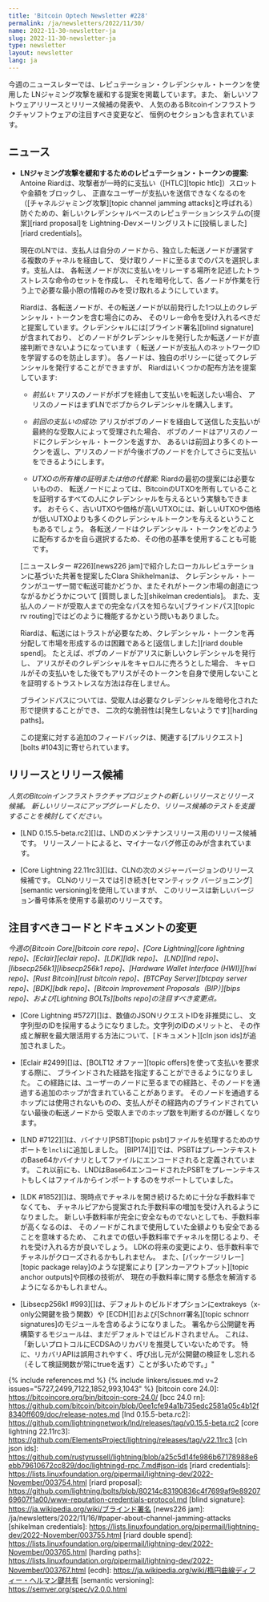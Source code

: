 ```yaml
---
title: 'Bitcoin Optech Newsletter #228'
permalink: /ja/newsletters/2022/11/30/
name: 2022-11-30-newsletter-ja
slug: 2022-11-30-newsletter-ja
type: newsletter
layout: newsletter
lang: ja
---
```

今週のニュースレターでは、レピュテーション・クレデンシャル・トークンを使用した
LNジャミング攻撃を緩和する提案を掲載しています。また、
新しいソフトウェアリリースとリリース候補の発表や、
人気のあるBitcoinインフラストラクチャソフトウェアの注目すべき変更など、
恒例のセクションも含まれています。

## ニュース

- **LNジャミング攻撃を緩和するためのレピュテーション・トークンの提案:**
  Antoine Riardは、攻撃者が一時的に支払い（[HTLC][topic htlc]）スロットや金額をブロックし、
  正直なユーザーが支払いを送信できなくなるのを（[チャネルジャミング攻撃][topic channel jamming attacks]と呼ばれる）
  防ぐための、新しいクレデンシャルベースのレピュテーションシステムの[提案][riard proposal]を
  Lightning-Devメーリングリストに[投稿しました][riard credentials]。

    現在のLNでは、支払人は自分のノードから、独立した転送ノードが運営する複数のチャネルを経由して、
    受け取りノードに至るまでのパスを選択します。支払人は、
    各転送ノードが次に支払いをリレーする場所を記述したトラストレスな命令のセットを作成し、
    それを暗号化して、各ノードが作業を行う上で必要な最小限の情報のみを受け取れるようにしています。

    Riardは、各転送ノードが、その転送ノードが以前発行した1つ以上のクレデンシャル・トークンを含む場合にのみ、
    そのリレー命令を受け入れるべきだと提案しています。クレデンシャルには[ブラインド署名][blind signature]が含まれており、
    どのノードがクレデンシャルを発行したか転送ノードが直接判断できないようになっています（
    転送ノードが支払人のネットワークIDを学習するのを防止します）。
    各ノードは、独自のポリシーに従ってクレデンシャルを発行することができますが、
    Riardはいくつかの配布方法を提案しています:

    - *<!--upfront-payments-->前払い:* アリスのノードがボブを経由して支払いを転送したい場合、
      アリスのノードはまずLNでボブからクレデンシャルを購入します。

    - *<!--previous-success-->前回の支払いの成功:*
      アリスがボブのノードを経由して送信した支払いが最終的な受取人によって受理された場合、
      ボブのノードはアリスのノードにクレデンシャル・トークンを返すか、
      あるいは前回より多くのトークンを返し、アリスのノードが今後ボブのノードを介してさらに支払いをできるようにします。

    - *UTXOの所有権の証明または他の代替案:* Riardの最初の提案には必要ないものの、
      転送ノードによっては、BitcoinのUTXOを所有していることを証明するすべての人にクレデンシャルを与えるという実験もできます。
      おそらく、古いUTXOや価格が高いUTXOには、新しいUTXOや価格が低いUTXOよりも多くのクレデンシャルトークンを与えるということもあるでしょう。
      各転送ノードはクレデンシャル・トークンをどのように配布するかを自ら選択するため、その他の基準を使用することも可能です。

    [ニュースレター #226][news226 jam]で紹介したローカルレピュテーションに基づいた共著を提案したClara Shikhelmanは、
    クレデンシャル・トークンがユーザー間で転送可能かどうか、またそれがトークン市場の創造につながるかどうかについて
    [質問しました][shikelman credentials]。
    また、支払人のノードが受取人までの完全なパスを知らない[ブラインドパス][topic rv routing]ではどのように機能するかという問いもありました。

    Riardは、転送にはトラストが必要なため、クレデンシャル・トークンを再分配して市場を形成するのは困難であると[返信しました][riard double spend]。
    たとえば、ボブのノードがアリスに新しいクレデンシャルを発行し、
    アリスがそのクレデンシャルをキャロルに売ろうとした場合、
    キャロルがその支払いをした後でもアリスがそのトークンを自身で使用しないことを証明するトラストレスな方法は存在しません。

    ブラインドパスについては、受取人は必要なクレデンシャルを暗号化された形で提供することができ、
    二次的な脆弱性は[発生しないようです][harding paths]。

    この提案に対する追加のフィードバックは、関連する[プルリクエスト][bolts #1043]に寄せられています。

## リリースとリリース候補

*人気のBitcoinインフラストラクチャプロジェクトの新しいリリースとリリース候補。
新しいリリースにアップグレードしたり、リリース候補のテストを支援することを検討してください。*

- [LND 0.15.5-beta.rc2][]は、LNDのメンテナンスリリース用のリリース候補です。
  リリースノートによると、マイナーなバグ修正のみが含まれています。

- [Core Lightning 22.11rc3][]は、CLNの次のメジャーバージョンのリリース候補です。
  CLNのリリースでは引き続き[セマンティック バージョニング][semantic versioning]を使用していますが、
  このリリースは新しいバージョン番号体系を使用する最初のリリースです。

## 注目すべきコードとドキュメントの変更

*今週の[Bitcoin Core][bitcoin core repo]、[Core
Lightning][core lightning repo]、[Eclair][eclair repo]、[LDK][ldk repo]、
[LND][lnd repo]、[libsecp256k1][libsecp256k1 repo]、[Hardware Wallet
Interface (HWI)][hwi repo]、[Rust Bitcoin][rust bitcoin repo]、[BTCPay
Server][btcpay server repo]、[BDK][bdk repo]、[Bitcoin Improvement
Proposals（BIP）][bips repo]、および[Lightning BOLTs][bolts repo]の注目すべき変更点。*

- [Core Lightning #5727][]は、数値のJSONリクエストIDを非推奨にし、
  文字列型のIDを採用するようになりました。文字列のIDのメリットと、
  その作成と解釈を最大限活用する方法について、[ドキュメント][cln json ids]が追加されました。

- [Eclair #2499][]は、[BOLT12 オファー][topic offers]を使って支払いを要求する際に、
  ブラインドされた経路を指定することができるようになりました。
  この経路には、ユーザーのノードに至るまでの経路と、そのノードを通過する追加のホップが含まれていることがあります。
  そのノードを通過するホップには使用されないものの、支払人がその経路内のブラインドされていない最後の転送ノードから
  受取人までのホップ数を判断するのが難しくなります。

- [LND #7122][]は、バイナリ[PSBT][topic psbt]ファイルを処理するためのサポートを`lncli`に追加しました。
  [BIP174][]では、PSBTはプレーンテキストのBase64かバイナリとしてファイルにエンコードされると定義されています。
  これ以前にも、LNDはBase64エンコードされたPSBTをプレーンテキストもしくはファイルからインポートするのをサポートしていました。

- [LDK #1852][]は、現時点でチャネルを開き続けるために十分な手数料率でなくても、
  チャネルピアから提案された手数料率の増加を受け入れるようになりました。
  新しい手数料率が完全に安全なものでないとしても、手数料率が高くなるのは、
  そのノードがこれまで使用していた金額よりも安全であることを意味するため、
  これまでの低い手数料率でチャネルを閉じるより、それを受け入れる方が良いでしょう。
  LDKの将来の変更により、低手数料率でチャネルがクローズされるかもしれません。
  また、[パッケージリレー][topic package relay]のような提案により
  [アンカーアウトプット][topic anchor outputs]や同様の技術が、
  現在の手数料率に関する懸念を解消するようになるかもしれません。

- [Libsecp256k1 #993][]は、デフォルトのビルドオプションにextrakeys（x-only公開鍵を扱う関数）や
  [ECDH][]および[Schnorr署名][topic schnorr signatures]のモジュールを含めるようになりました。
  署名から公開鍵を再構築するモジュールは、まだデフォルトではビルドされません。
  これは、「新しいプロトコルにECDSAのリカバリを推奨していないためです。
  特に、リカバリAPIは誤用されやすく、呼び出し元が公開鍵の検証をし忘れる（そして検証関数が常にtrueを返す）ことが多いためです。」"

{% include references.md %}
{% include linkers/issues.md v=2 issues="5727,2499,7122,1852,993,1043" %}
[bitcoin core 24.0]: https://bitcoincore.org/bin/bitcoin-core-24.0/
[bcc 24.0 rn]: https://github.com/bitcoin/bitcoin/blob/0ee1cfe94a1b735edc2581a05c4b12f8340ff609/doc/release-notes.md
[lnd 0.15.5-beta.rc2]: https://github.com/lightningnetwork/lnd/releases/tag/v0.15.5-beta.rc2
[core lightning 22.11rc3]: https://github.com/ElementsProject/lightning/releases/tag/v22.11rc3
[cln json ids]: https://github.com/rustyrussell/lightning/blob/a25c5d14fe986b67178988e6ebb79610672cc829/doc/lightningd-rpc.7.md#json-ids
[riard credentials]: https://lists.linuxfoundation.org/pipermail/lightning-dev/2022-November/003754.html
[riard proposal]: https://github.com/lightning/bolts/blob/80214c83190836c4f7699af9e8920769607f1a00/www-reputation-credentials-protocol.md
[blind signature]: https://ja.wikipedia.org/wiki/ブラインド署名
[news226 jam]: /ja/newsletters/2022/11/16/#paper-about-channel-jamming-attacks
[shikelman credentials]: https://lists.linuxfoundation.org/pipermail/lightning-dev/2022-November/003755.html
[riard double spend]: https://lists.linuxfoundation.org/pipermail/lightning-dev/2022-November/003765.html
[harding paths]: https://lists.linuxfoundation.org/pipermail/lightning-dev/2022-November/003767.html
[ecdh]: https://ja.wikipedia.org/wiki/楕円曲線ディフィー・ヘルマン鍵共有
[semantic versioning]: https://semver.org/spec/v2.0.0.html
